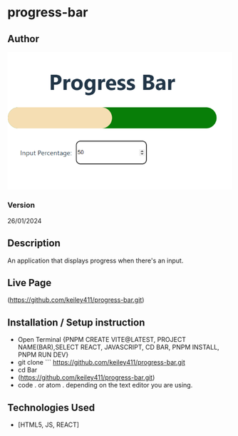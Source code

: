 # progress-bar
## Author
![alt text](https://github.com/keiley411/progress-bar/blob/main/progress-bar/src/assets/progress.png)

### Version
26/01/2024
## Description
An application that displays progress when there's an input.
## Live Page 
(https://github.com/keiley411/progress-bar.git)
## Installation / Setup instruction
* Open Terminal {PNPM CREATE VITE@LATEST, PROJECT NAME(BAR),SELECT REACT, JAVASCRIPT, CD BAR, PNPM INSTALL, PNPM RUN DEV}
* git clone ``` https://github.com/keiley411/progress-bar.git
* cd Bar
* (https://github.com/keiley411/progress-bar.git)
* code . or atom . depending on the text editor you are using.
## Technologies Used
* [HTML5, JS, REACT]
